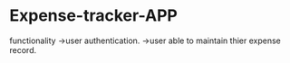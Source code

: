 # Expense-tracker-APP
functionality
->user authentication.
->user able to maintain thier expense record.
